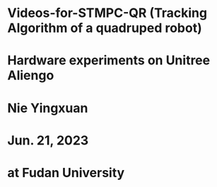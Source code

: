 # Videos-for-STMPC-QR (Tracking Algorithm of a quadruped robot)
# Hardware experiments on Unitree Aliengo
# Nie Yingxuan
# Jun. 21, 2023
# at Fudan University
